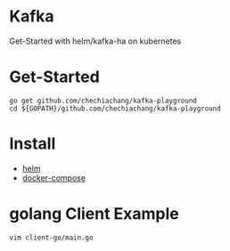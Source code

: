 Kafka
===

Get-Started with helm/kafka-ha on kubernetes

# Get-Started

```
go get github.com/chechiachang/kafka-playground
cd ${GOPATH}/github.com/chechiachang/kafka-playground
```

# Install

- [helm](helm)
- [docker-compose](docker-compose)

# golang Client Example

```
vim client-go/main.go
```
